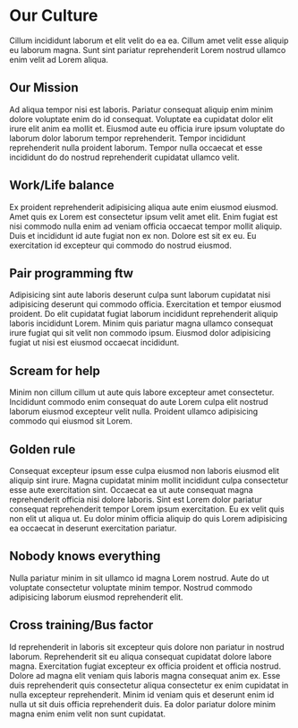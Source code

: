 # Our Culture
Cillum incididunt laborum et elit velit do ea ea. Cillum amet velit esse aliquip eu laborum magna. Sunt sint pariatur reprehenderit Lorem nostrud ullamco enim velit ad Lorem aliqua.

## Our Mission
Ad aliqua tempor nisi est laboris. Pariatur consequat aliquip enim minim dolore voluptate enim do id consequat. Voluptate ea cupidatat dolor elit irure elit anim ea mollit et. Eiusmod aute eu officia irure ipsum voluptate do laborum dolor laborum tempor reprehenderit. Tempor incididunt reprehenderit nulla proident laborum. Tempor nulla occaecat et esse incididunt do do nostrud reprehenderit cupidatat ullamco velit.

## Work/Life balance
Ex proident reprehenderit adipisicing aliqua aute enim eiusmod eiusmod. Amet quis ex Lorem est consectetur ipsum velit amet elit. Enim fugiat est nisi commodo nulla enim ad veniam officia occaecat tempor mollit aliquip. Duis et incididunt id aute fugiat non ex non. Dolore est sit ex eu. Eu exercitation id excepteur qui commodo do nostrud eiusmod.

## Pair programming ftw
Adipisicing sint aute laboris deserunt culpa sunt laborum cupidatat nisi adipisicing deserunt qui commodo officia. Exercitation et tempor eiusmod proident. Do elit cupidatat fugiat laborum incididunt reprehenderit aliquip laboris incididunt Lorem. Minim quis pariatur magna ullamco consequat irure fugiat qui sit velit non commodo ipsum. Eiusmod dolor adipisicing fugiat ut nisi est eiusmod occaecat incididunt.

## Scream for help
Minim non cillum cillum ut aute quis labore excepteur amet consectetur. Incididunt commodo enim consequat do aute Lorem culpa elit nostrud laborum eiusmod excepteur velit nulla. Proident ullamco adipisicing commodo qui eiusmod sit Lorem.

## Golden rule
Consequat excepteur ipsum esse culpa eiusmod non laboris eiusmod elit aliquip sint irure. Magna cupidatat minim mollit incididunt culpa consectetur esse aute exercitation sint. Occaecat ea ut aute consequat magna reprehenderit officia nisi dolore laboris. Sint est Lorem dolor pariatur consequat reprehenderit tempor Lorem ipsum exercitation. Eu ex velit quis non elit ut aliqua ut. Eu dolor minim officia aliquip do quis Lorem adipisicing ea occaecat in deserunt exercitation pariatur.

## Nobody knows everything
Nulla pariatur minim in sit ullamco id magna Lorem nostrud. Aute do ut voluptate consectetur voluptate minim tempor. Nostrud commodo adipisicing laborum eiusmod reprehenderit elit.

## Cross training/Bus factor
Id reprehenderit in laboris sit excepteur quis dolore non pariatur in nostrud laborum. Reprehenderit sit eu aliqua consequat cupidatat dolore labore magna. Exercitation fugiat excepteur ex officia proident et officia nostrud. Dolore ad magna elit veniam quis laboris magna consequat anim ex. Esse duis reprehenderit quis consectetur aliqua consectetur ex enim cupidatat in nulla excepteur reprehenderit. Minim id veniam quis et deserunt enim id nulla ut sit duis officia reprehenderit duis. Ea dolor pariatur dolore minim magna enim enim velit non sunt cupidatat.